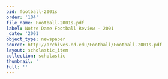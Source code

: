 ```yaml
---
pid: football-2001s
order: '104'
file_name: Football-2001s.pdf
label: Notre Dame Football Review - 2001
_date: '2001'
object_type: newspaper
source: http://archives.nd.edu/Football/Football-2001s.pdf
layout: scholastic_item
collection: scholastic
thumbnail: ''
full: ''
---
```

